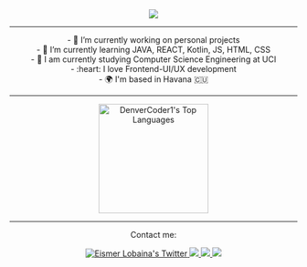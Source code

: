 <div align="center">
<a  href="https://git.io/typing-svg">
    <img src="https://readme-typing-svg.herokuapp.com/?lines=Hey+There!+👋;I'm+Eismer+Lobaina....;Nice+to+meet+you...;Wish+the+best+for+you+today...!&center=true&size=20">
 </a>
</div>

---
<nav align="center">
<p align="center" border: 1px solid lightcoral;>
- 🔭 I’m currently working on personal projects<br>
- 🌱 I’m currently learning JAVA, REACT, Kotlin, JS, HTML, CSS<br>
- 👯 I am currently studying Computer Science Engineering at UCI<br>
- :heart: I love Frontend-UI/UX development<br>
- 🌍 I'm based in Havana 🇨🇺<br>
    </p>
</nav>

---
<div align="center">
<a align="center" href="https://github.com/eismerelnps/github-readme-stats"><img alt="DenverCoder1's Top Languages" src="https://github-readme-stats.vercel.app/api/top-langs/?username=eismerelnps&langs_count=8&layout=compact&theme=react&hide_border=true&bg_color=1F222E&title_color=F85D7F&icon_color=F8D866&hide=Jupyter%20Notebook" height="192px"/></a>
</div>

---
<div align="center">
    <p> Contact me: </p>
<a href="http://twitter.com/eismerlobaina" target="_blank">
    <img src="https://img.shields.io/twitter/follow/eismerlobaina?label=Twitter&logo=twitter&style=for-the-badge&color=1DA1F2" alt="Eismer Lobaina's Twitter"/>
  </a>
  <a href="https://t.me/eismerlobaina" target="_blank">
    <img src="https://img.shields.io/badge/-blue?label=Telegram&logo=Telegram&style=for-the-badge" />
  </a>
  <a href="https://www.linkedin.com/in/eismerlobaina" target="_blank">
    <img src="https://img.shields.io/badge/-blue?label=LinkedIn&logo=LinkedIn&style=for-the-badge" />
  </a>
     <a href="mailto:eismerlobaina@gmail.com" target="_blank">
    <img src="https://img.shields.io/badge/-blue?label=Gmail&logo=Gmail&style=for-the-badge" />
  </a>
    </div>

